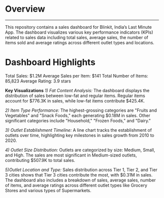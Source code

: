 # **Overview**
-----------------------------------------------------------------------------------------------------------------------------------------------------------------------------------------------------------------------------
This repository contains a sales dashboard for Blinkit, India’s Last Minute App. The dashboard visualizes various key performance indicators (KPIs) related to sales data including total sales, average sales, the number of items sold and average ratings across different outlet types and locations.

# **Dashboard Highlights**
Total Sales: $1.2M
Average Sales per Item: $141
Total Number of Items: 85,823
Average Rating: 3.9 stars

**Key Visualizations**
_1) Fat Content Analysis:_
The dashboard displays the distribution of sales between low-fat and regular items.
Regular items account for $776.3K in sales, while low-fat items contribute $425.4K.

_2) Item Type Performance:_
The highest-grossing categories are "Fruits and Vegetables" and "Snack Foods," each generating $0.18M in sales.
Other significant categories include "Household," "Frozen Foods," and "Dairy."

_3) Outlet Establishment Timeline:_
A line chart tracks the establishment of outlets over time, highlighting key milestones in sales growth from 2010 to 2020.

_4) Outlet Size Distribution:_
Outlets are categorized by size: Medium, Small, and High.
The sales are most significant in Medium-sized outlets, contributing $507.9K to total sales.

_5)Outlet Location and Type:_
Sales distribution across Tier 1, Tier 2, and Tier 3 cities shows that Tier 3 cities contribute the most, with $0.31M in sales.
The dashboard also includes a breakdown of sales, average sales, number of items, and average ratings across different outlet types like Grocery Stores and various types of Supermarkets.
